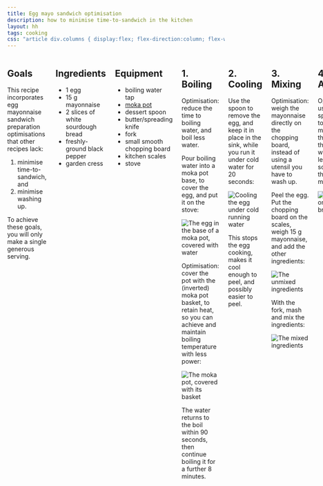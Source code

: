```yaml
---
title: Egg mayo sandwich optimisation
description: how to minimise time-to-sandwich in the kitchen
layout: hh
tags: cooking
css: "article div.columns { display:flex; flex-direction:column; flex-wrap:wrap; } @media (min-width:480px) { article div.columns { max-height:auto; }} @media (min-width:690px) { article div.columns { max-height:calc(150em + 960px); }} @media (min-width:1080px) { article div.columns { max-height:calc(100em + 640px); }} article section {margin:0 20px 20px 0; border:2px solid #E37263; border-radius:10px; color:inherit; display:block; max-width:320px; } article section p { width:300px; margin:0.5em 10px; } article section p:has(img) {margin:0; width:320px; } article section h2 {margin:10px; padding-top:0.3em; padding-bottom:0; } section ul {padding-left:20px; width:290px; } section ul li {margin-left:10px; } article section a {color: #428bca;} @media (min-width:1023px) { section h2 {width:100%; }} p.optimisation:before {content:'🚀 '} p.optimisation {color:#DF5A49}"
---
```


<div class="columns">

<section>
<h2 id="goals">Goals</h2>
<p>This recipe incorporates egg mayonnaise sandwich preparation optimisations that other recipes lack:</p>
<ol>
<li>minimise time-to-sandwich, and</li>
<li>minimise washing up.</li>
</ol>
<p>To achieve these goals, you will only make a single generous serving.</p>
</section>

<section>
<h2 id="ingredients">Ingredients</h2>
<ul>
<li>1 egg</li>
<li>15 g mayonnaise</li>
<li>2 slices of white sourdough bread</li>
<li>freshly-ground black pepper</li>
<li>garden cress</li>
</ul>
</section>

<section>
<h2 id="equipment">Equipment</h2>
<ul>
<li>boiling water tap</li>
<li><a href="https://en.wikipedia.org/wiki/Moka_pot">moka pot</a></li>
<li>dessert spoon</li>
<li>butter/spreading knife</li>
<li>fork</li>
<li>small smooth chopping board</li>
<li>kitchen scales</li>
<li>stove</li>
</ul>
</section>

<section>
<h2 id="boil">1. Boiling</h2>
<p class="optimisation">Optimisation: reduce the time to boiling water, and boil less water.</p>
<p>Pour boiling water into a moka pot base, to cover the egg, and put it on the stove:</p>
<p><img src="egg-mayo/moka-pot-base.webp" alt="The egg in the base of a moka pot, covered with water" /></p>
<p class="optimisation">Optimisation: cover the pot with the (inverted) moka pot basket, to retain heat,
so you can achieve and maintain boiling temperature with less power:</p>
<p><img src="egg-mayo/moka-pot-covered.webp" alt="The moka pot, covered with its basket" /></p>
<p>The water returns to the boil within 90 seconds, then continue boiling it for a further 8 minutes.</p>
</section>

<section>
<h2 id="cool">2. Cooling</h2>
<p>Use the spoon to remove the egg, and keep it in place in the sink, while you run it under cold water for 20 seconds:</p>
<p><img src="egg-mayo/cooling.webp" alt="Cooling the egg under cold running water" /></p>
<p>This stops the egg cooking, makes it cool enough to peel, and possibly easier to peel.</p>
</section>

<section>
<h2 id="mix">3. Mixing</h2>
<p class="optimisation">Optimisation: weigh the mayonnaise directly on the chopping board,
instead of using a utensil you have to wash up.</p>
<p>Peel the egg.
Put the chopping board on the scales, weigh 15 g mayonnaise, and add the other ingredients:</p>
<p><img src="egg-mayo/unmixed.webp" alt="The unmixed ingredients" /></p>
<p>With the fork, mash and mix the ingredients:</p>
<p><img src="egg-mayo/mixed.webp" alt="The mixed ingredients" /></p>
</section>

<section>
<h2 id="assemble">4. Assembly</h2>
<p class="optimisation">Optimisation: use the spreading knife to scrape the mixture onto the bread from the board,
which takes less time to scrape clean than a round mixing bowl:</p>
<p><img src="egg-mayo/served.webp" alt="The mixture on sourdough bread" /></p>
</section>

<section>
<h2 id="alternative-ingredients">Alternative ingredients</h2>
<p><img src="egg-mayo/rocket.webp" alt="A generous helping of rocket instead of garden cress" /></p>
<ul>
<li><strong>Japanese mayonnaise and thick-sliced white bread</strong> for a simpler flavour, like a <a href="https://umamipot.com/tamago-sando/">tamago sando</a></li>
<li><strong>wholemeal or seeded bread</strong> instead of white bread, for a more complex flavour</li>
<li><strong>white pepper</strong> instead of black pepper</li>
<li><strong>rocket</strong> instead of garden cress (photo)</li>
</ul>
</section>

<section>
<h2 id="tradeoffs">Tradeoffs</h2>
<p>You get boiling water fastest if you fill the moka pot directly from a <strong>boiling water tap</strong>,
while a <strong>kettle</strong> costs less and you can travel with one.</p>
<p>Adding <strong>salt</strong> to the water allegedly makes the egg easier to peel,
but <strong>without salt</strong> makes less of a mess if you spill the water.</p>
<p>You can measure mayonnaise from <strong>squeezy bottle</strong> or tube faster,
but using the knife to get it from a <strong>glass jar</strong> avoids single-use plastic packaging.</p>
<p><strong>Kitchen scales</strong> cost more than a <strong>measuring spoon</strong>, but don’t need washing up.</p>
<p>The <strong>fork</strong> makes it easy to mash the egg, 
but if you chop the egg with the <strong>knife</strong>, you don’t need the fork.</p>
</section>

<section>
<h2 id="further-optimisations">Further optimisations</h2>
<p>Other potential time and ingredients optimisations require further testing.</p>
<ul>
<li>Boil the egg from room temperature, instead of fridge temperature.</li>
<li>Reduce egg cooling time, so cooking continues until egg-mashing, you can further reduce boiling time.</li>
<li>Reduce cooking time to <em>barely-hardboiled</em>, so you can reduce the amount of mayonnaise.</li>
<li>Boil the egg in a kettle, so you don’t need a stove.</li>
<li>Slice the egg directly onto the bread, instead of mashing it, so you don’t need the board.</li>
</ul>
</section>

</div>